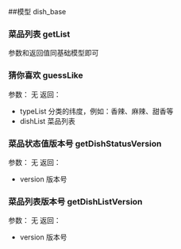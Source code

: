 
##模型 dish_base

### 菜品列表 getList

参数和返回值同基础模型即可

### 猜你喜欢 guessLike

参数：
无
返回：

* typeList 分类的纬度，例如：香辣、麻辣、甜香等
* dishList 菜品列表

### 菜品状态值版本号 getDishStatusVersion

参数：
无
返回：

* version 版本号

### 菜品列表版本号 getDishListVersion

参数：
无
返回：

* version 版本号

